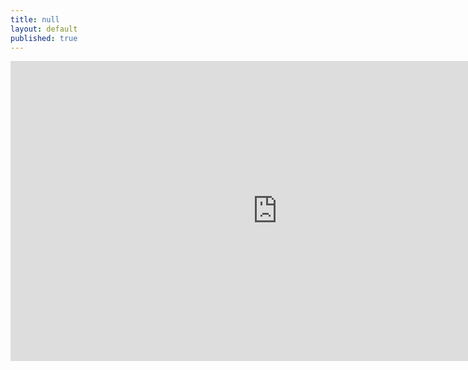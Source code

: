 ```yaml
---
title: null
layout: default
published: true
---
```


<center>

<iframe width="853" height="480" src="https://www.youtube-nocookie.com/embed/V4dFmytgz3U?rel=0" frameborder="0" allowfullscreen></iframe>

</center>
